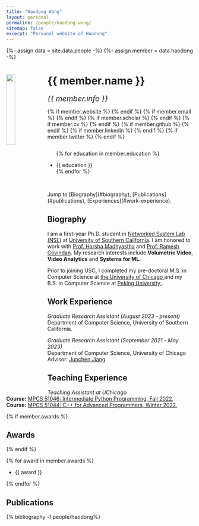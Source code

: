```yaml
---
title: "Haodong Wang"
layout: personal
permalink: /people/haodong-wang/
sitemap: false
excerpt: "Personal website of Haodong"
---
```

{%- assign data = site.data.people -%}
{%- assign member = data.haodong -%}

<div class="row">
  <img src="{{ site.url }}{{ site.baseurl }}/images/teampic/{{ member.photo }}" class="img-responsive" width="22%" style="float: left" />
  <h1>{{ member.name }}</h1>
  <i style="font-size:20px">{{ member.info }}</i><br>

  {% if member.website %}<a href="{{ member.website }}" target="_blank"><i class="fa fa-home fa-3x"></i></a> {% endif %}
  {% if member.email %}<a href="mailto:{{ member.email }}" target="_blank"><i class="fa fa-envelope-square fa-3x"></i></a> {% endif %}
  {% if member.scholar %} <a href="{{ member.scholar }}" target="_blank"><i class="ai ai-google-scholar-square ai-3x"></i></a> {% endif %}
  {% if member.cv %} <a href="{{ site.url }}{{ site.baseurl }}/files/{{ member.cv }}" target="_blank"><i class="ai ai-cv-square ai-3x"></i></a> {% endif %}
  {% if member.github %} <a href="{{ member.github }}" target="_blank"><i class="fa fa-github-square fa-3x"></i></a> {% endif %}
  {% if member.linkedin %} <a href="{{ member.linkedin }}" target="_blank"><i class="fa fa-linkedin-square fa-3x"></i></a> {% endif %}
  {% if member.twitter %} <a href="{{ member.twitter }}" target="_blank"><i class="fa fa-twitter-square fa-3x"></i></a> {% endif %}
  <!-- {% if member.researchgate %} <a href="{{ member.researchgate }}" target="_blank"><i class="ai ai-researchgate-square ai-3x"></i></a> {% endif %} -->
  <ul style="overflow: hidden">

  {% for education in member.education %}
	<li> {{ education }} </li>
  {% endfor %}

  </ul>
  <br/>
  Jump to [Biography](#biography), [Publications](#publications), [Experiences](#work-experience).
</div>

## Biography

<p>I am a first-year Ph.D. student in <a href="http://nsl.cs.usc.edu/">Networked System Lab (NSL)</a> at <a href="http://www.usc.edu">University of Southern California</a>. I am honored to work with <a href="https://www.harsha.usc.edu/">Prof. Harsha Madhyastha</a> and <a href="https://govindan.usc.edu/">Prof. Ramesh Govindan</a>. My research interests include <b>Volumetric Video</b>, <b>Video Analytics</b> and <b>Systems for ML</b>.</p>
<p>Prior to joining USC, I completed my pre-doctoral M.S. in Computer Science at <a href="https://cs.uchicago.edu/"> the University of Chicago </a> and my B.S. in Computer Science at <a href="https://sai.pku.edu.cn/znxyenglish/index.htm"> Peking University </a>.
</p>

## Work Experience

<p>
<em>Graduate Research Assistant (August 2023 - present)</em><br>
Department of Computer Science, University of Southern California.<br>
</p>

<p>
<em>Graduate Research Assistant (September 2021 - May 2023)</em><br>
Department of Computer Science, University of Chicago <br>
Advisor: <a title="Krishna's Website" href="https://people.cs.uchicago.edu/~junchenj/">Junchen Jiang</a><br>
</p>

## Teaching Experience

<p>
<em>Teaching Assistant at UChicago</em><br>
<b>Course:</b> <a href="https://mpcs-courses.cs.uchicago.edu/2022-23/autumn/courses/mpcs-51046-1">MPCS 51046: Intermediate Python Programming, Fall 2022</a>,<br>
<b>Course:</b> <a href="https://mpcs-courses.cs.uchicago.edu/2022-23/winter/courses/mpcs-51044-1">MPCS 51044: C++ for Advanced Programmers, Winter 2022</a>,<br>
</p>

{% if member.awards %}
## Awards
{% endif %}

{% for award in member.awards %}
<ul style="overflow: hidden">
<li> {{ award }} </li>
</ul>
{% endfor %}

## Publications

<div class="publications">

{% bibliography -f people/haodong%}

</div>
